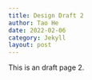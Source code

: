 ```yaml
---
title: Design Draft 2
author: Tao He
date: 2022-02-06
category: Jekyll
layout: post
---
```


This is an draft page 2.
